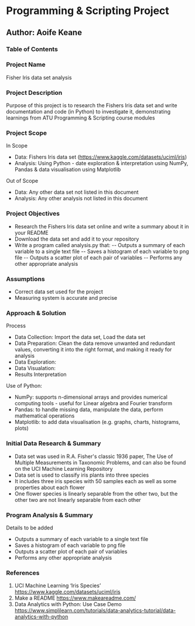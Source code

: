 # Programming & Scripting Project
## Author: Aoife Keane

### Table of Contents


### Project Name 
Fisher Iris data set analysis

### Project Description
Purpose of this project is to research the Fishers Iris data set and write documentation and code (in Python) to investigate it, demonstrating learnings from ATU Programming & Scripting course modules 

### Project Scope
In Scope
* Data: Fishers Iris data set (https://www.kaggle.com/datasets/uciml/iris) 
* Analysis: Using Python - date exploration & interpretation using NumPy, Pandas & data visualisation using Matplotlib

Out of Scope
* Data: Any other data set not listed in this document
* Analysis: Any other analysis not listed in this document


### Project Objectives
- Research the Fishers Iris data set online and write a summary about it in your README
- Download the data set and add it to your repository
- Write a program called analysis.py that:
-- Outputs a summary of each variable to a single text file 
-- Saves a histogram of each variable to png file 
-- Outputs a scatter plot of each pair of variables 
-- Performs any other appropriate analysis 

### Assumptions
* Correct data set used for the project
* Measuring system is accurate and precise

### Approach & Solution
Process
* Data Collection: Import the data set, Load the data set
* Data Preparation: Clean the data remove unwanted and redundant values, converting it into the right format, and making it ready for analysis
* Data Exploration: 
* Data Visualation: 
* Results Interpretation

Use of Python:
* NumPy: supports n-dimensional arrays and provides numerical computing tools - useful for Linear algebra and Fourier transform
* Pandas: to handle missing data, manipulate the data, perform mathematical operations
* Matplotlib: to add data visualisation (e.g. graphs, charts, histograms, plots)

### Initial Data Research & Summary
* Data set was used in R.A. Fisher's classic 1936 paper, The Use of Multiple Measurements in Taxonomic Problems, and can also be found on the UCI Machine Learning Repository
* Data set is used to classify iris plants into three species
* It includes three iris species with 50 samples each as well as some properties about each flower
* One flower species is linearly separable from the other two, but the other two are not linearly separable from each other

### Program Analysis & Summary
Details to be added
* Outputs a summary of each variable to a single text file
* Saves a histogram of each variable to png file 
* Outputs a scatter plot of each pair of variables 
* Performs any other appropriate analysis

### References
1. UCI Machine Learning ‘Iris Species’ https://www.kaggle.com/datasets/uciml/iris
2. Make a README https://www.makeareadme.com/ 
3. Data Analytics with Python: Use Case Demo https://www.simplilearn.com/tutorials/data-analytics-tutorial/data-analytics-with-python
